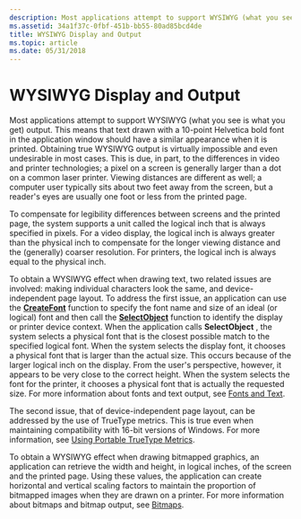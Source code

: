 ```yaml
---
description: Most applications attempt to support WYSIWYG (what you see is what you get) output.
ms.assetid: 34a1f37c-0fbf-451b-bb55-80ad85bcd4de
title: WYSIWYG Display and Output
ms.topic: article
ms.date: 05/31/2018
---
```


# WYSIWYG Display and Output

Most applications attempt to support WYSIWYG (what you see is what you get) output. This means that text drawn with a 10-point Helvetica bold font in the application window should have a similar appearance when it is printed. Obtaining true WYSIWYG output is virtually impossible and even undesirable in most cases. This is due, in part, to the differences in video and printer technologies; a pixel on a screen is generally larger than a dot on a common laser printer. Viewing distances are different as well; a computer user typically sits about two feet away from the screen, but a reader's eyes are usually one foot or less from the printed page.

To compensate for legibility differences between screens and the printed page, the system supports a unit called the logical inch that is always specified in pixels. For a video display, the logical inch is always greater than the physical inch to compensate for the longer viewing distance and the (generally) coarser resolution. For printers, the logical inch is always equal to the physical inch.

To obtain a WYSIWYG effect when drawing text, two related issues are involved: making individual characters look the same, and device-independent page layout. To address the first issue, an application can use the [**CreateFont**](/windows/desktop/api/wingdi/nf-wingdi-createfonta) function to specify the font name and size of an ideal (or logical) font and then call the [**SelectObject**](/windows/desktop/api/wingdi/nf-wingdi-selectobject) function to identify the display or printer device context. When the application calls **SelectObject** , the system selects a physical font that is the closest possible match to the specified logical font. When the system selects the display font, it chooses a physical font that is larger than the actual size. This occurs because of the larger logical inch on the display. From the user's perspective, however, it appears to be very close to the correct height. When the system selects the font for the printer, it chooses a physical font that is actually the requested size. For more information about fonts and text output, see [Fonts and Text](/windows/desktop/gdi/fonts-and-text).

The second issue, that of device-independent page layout, can be addressed by the use of TrueType metrics. This is true even when maintaining compatibility with 16-bit versions of Windows. For more information, see [Using Portable TrueType Metrics](/windows/desktop/gdi/using-portable-truetype-metrics).

To obtain a WYSIWYG effect when drawing bitmapped graphics, an application can retrieve the width and height, in logical inches, of the screen and the printed page. Using these values, the application can create horizontal and vertical scaling factors to maintain the proportion of bitmapped images when they are drawn on a printer. For more information about bitmaps and bitmap output, see [Bitmaps](/windows/desktop/gdi/bitmaps).

 

 
